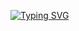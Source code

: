 <a href="https://git.io/typing-svg"><img src="https://readme-typing-svg.herokuapp.com?font=Fira+Code&pause=1000&random=false&width=435&lines=Hi+there%2C+this+is+a+little+library+for+Telegram+Bots+on+.NET" alt="Typing SVG" /></a>
